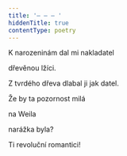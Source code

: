 ```yaml
---
title: '– – – '
hiddenTitle: true
contentType: poetry
---
```


K narozeninám dal mi nakladatel

dřevěnou lžíci.

Z tvrdého dřeva dlabal ji jak datel.

Že by ta pozornost milá

na Weila

narážka byla?

Ti revoluční romantici!
